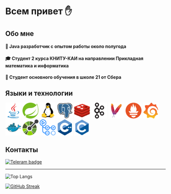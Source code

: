 # Всем привет ✋

## Обо мне

#### 🏢 Java разработчик с опытом работы около полугода
#### 🎓 Студент 2 курса КНИТУ-КАИ на направлении Прикладная математика и информатика
#### 🏫 Студент основного обучения в школе 21 от Сбера

## Языки и технологии

<div>
  <img src="https://github.com/devicons/devicon/blob/master/icons/java/java-original.svg" width = 50 height = 50></img>
  <img src="https://github.com/devicons/devicon/blob/master/icons/spring/spring-original.svg" width = 50 height = 50></img>
  <img src = "https://github.com/devicons/devicon/blob/master/icons/linux/linux-original.svg" width = 50 height = 50></img>
  <img src="https://github.com/devicons/devicon/blob/master/icons/postgresql/postgresql-original.svg" width = 50 height = 50></img>
  <img src="https://github.com/devicons/devicon/blob/master/icons/redis/redis-original.svg" width = 50 height = 50></img>
  <img src="https://github.com/devicons/devicon/blob/master/icons/apachekafka/apachekafka-original.svg" width = 50 height = 50></img>
  <img src="https://github.com/devicons/devicon/blob/master/icons/maven/maven-original.svg" width = 50 height = 50></img>
  <img src="https://github.com/devicons/devicon/blob/master/icons/prometheus/prometheus-original.svg" width = 50 height = 50></img>
  <img src="https://github.com/devicons/devicon/blob/master/icons/grafana/grafana-original.svg" width = 50 height = 50></img>
  <img src="https://github.com/devicons/devicon/blob/master/icons/docker/docker-original.svg" width = 50 height = 50></img>
  <img src="https://github.com/devicons/devicon/blob/master/icons/openapi/openapi-original.svg" width = 50 height = 50></img>
  <img src="https://github.com/devicons/devicon/blob/master/icons/githubactions/githubactions-original.svg" width = 50 height = 50></img>
  <img src="https://github.com/devicons/devicon/blob/master/icons/cplusplus/cplusplus-original.svg" width = 50 height = 50></img>
  <img src="https://github.com/devicons/devicon/blob/master/icons/c/c-original.svg" width = 50 height = 50></img>
</div>

## Контакты

<a href = "t.me/LifeLikeBoxOfChocolates">
<img src="https://img.shields.io/badge/Telegram-blue?style=for-the-badge&logo=Telegram&logoColor=white" alt="Teleram badge"/>
</a>

---- 

![Top Langs](https://github-readme-stats.vercel.app/api/top-langs/?username=waterwa1ker&layout=compact)

[![GitHub Streak](http://github-readme-streak-stats.herokuapp.com?user=waterwa1ker)](https://git.io/streak-stats)
